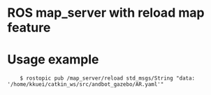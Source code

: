 # ROS map_server with reload map feature

# Usage example
        $ rostopic pub /map_server/reload std_msgs/String "data: '/home/kkuei/catkin_ws/src/andbot_gazebo/AR.yaml'"


